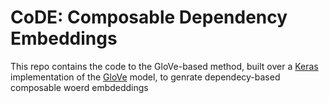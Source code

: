 # CoDE: Composable Dependency Embeddings 
This repo contains the code to the GloVe-based method, built over 
a [Keras](https://github.com/erwtokritos/keras-glove) implementation of the [GloVe](https://nlp.stanford.edu/pubs/glove.pdf) 
model, to genrate dependecy-based composable woerd embdeddings

